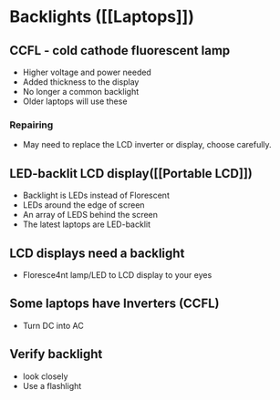 # Backlights ([[Laptops]])

## CCFL - cold cathode fluorescent lamp
- Higher voltage and power needed
- Added thickness to the display
- No longer a common backlight
- Older laptops will use these

### Repairing
- May need to replace the LCD inverter or display, choose carefully.

## LED-backlit LCD display([[Portable LCD]])
- Backlight is LEDs instead of Florescent
- LEDs around the edge of screen
- An array of LEDS behind the screen
- The latest laptops are LED-backlit

## LCD displays need a backlight
- Floresce4nt lamp/LED to LCD display to your eyes

## Some laptops have Inverters (CCFL)
- Turn DC into AC

## Verify backlight
- look closely
- Use a flashlight


